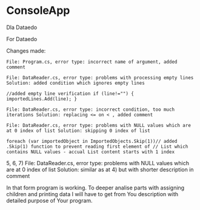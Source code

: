 # ConsoleApp
Dla Dataedo

For Dataedo

Changes made:

    File: Program.cs, error type: incorrect name of argument, added comment

    File: DataReader.cs, error type: problems with processing empty lines Solution: added condition which ignores empty lines

    //added empty line verification if (line!="") { importedLines.Add(line); }

    File: DataReader.cs, error type: incorrect condition, too much iterations Solution: replacing <= on < , added comment

    File: DataReader.cs, error type: problems with NULL values which are at 0 index of list Solution: skipping 0 index of list

    foreach (var importedObject in ImportedObjects.Skip(1))// added .Skip(1) function to prevent reading first element of // List which contains NULL values - accual List content starts with 1 index

5, 6, 7) File: DataReader.cs, error type: problems with NULL values which are at 0 index of list Solution: similar as at 4) but with shorter description in comment

In that form program is working. To deeper analise parts with assigning children and printing data I will have to get from You description with detailed purpose of Your program.
